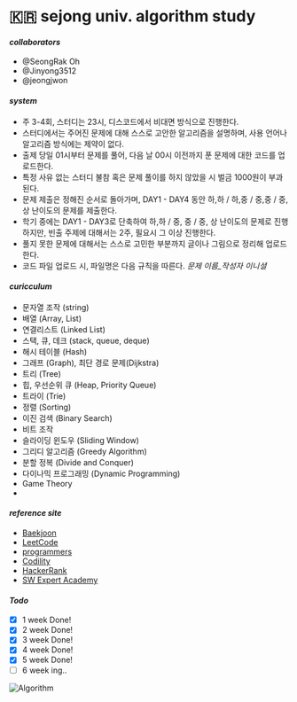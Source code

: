 # __🇰🇷 sejong univ. algorithm study__

#### __*collaborators*__
- @SeongRak Oh 
- @Jinyong3512
- @jeongjwon

#### __*system*__
- 주 3-4회, 스터디는 23시, 디스코드에서 비대면 방식으로 진행한다.  
- 스터디에서는 주어진 문제에 대해 스스로 고안한 알고리즘을 설명하며, 사용 언어나 알고리즘 방식에는 제약이 없다.
- 출제 당일 01시부터 문제를 풀어, 다음 날 00시 이전까지 푼 문제에 대한 코드를 업로드한다.
- 특정 사유 없는 스터디 불참 혹은 문제 풀이를 하지 않았을 시 벌금 1000원이 부과된다.
- 문제 제출은 정해진 순서로 돌아가며, DAY1 - DAY4 동안 하,하 / 하,중 / 중,중 / 중,상 난이도의 문제를 제출한다. 
- 학기 중에는 DAY1 - DAY3로 단축하여 하,하 / 중, 중 / 중, 상 난이도의 문제로 진행하지만, 빈출 주제에 대해서는 2주, 필요시 그 이상 진행한다.
- 풀지 못한 문제에 대해서는 스스로 고민한 부분까지 글이나 그림으로 정리해 업로드한다.
- 코드 파일 업로드 시, 파일명은 다음 규칙을 따른다. *문제 이름_작성자 이니셜*

#### __*curicculum*__
- 문자열 조작 (string)
- 배열 (Array, List)
- 연결리스트 (Linked List)
- 스택, 큐, 데크 (stack, queue, deque)
- 해시 테이블 (Hash)
- 그래프 (Graph), 최단 경로 문제(Dijkstra)
- 트리 (Tree)
- 힙, 우선순위 큐 (Heap, Priority Queue)
- 트라이 (Trie)
- 정렬 (Sorting)
- 이진 검색 (Binary Search)
- 비트 조작
- 슬라이딩 윈도우 (Sliding Window)
- 그리디 알고리즘 (Greedy Algorithm)
- 분할 정복 (Divide and Conquer)
- 다이나믹 프로그래밍 (Dynamic Programming)
- Game Theory
- 
#### __*reference site*__
- [Baekjoon](https://www.acmicpc.net)
- [LeetCode](https://leetcode.com)
- [programmers](https://programmers.co.kr)
- [Codility](https://app.codility.com/programmers/)
- [HackerRank](https://www.hackerrank.com/dashboard)
- [SW Expert Academy](https://swexpertacademy.com/main/main.do)

#### __*Todo*__
- [X] 1 week Done!
- [X] 2 week Done!
- [X] 3 week Done!
- [X] 4 week Done!
- [X] 5 week Done!
- [ ] 6 week ing..

![Algorithm](https://blog.kakaocdn.net/dn/xCxbD/btq3zN4NQ3x/0ZBXlRgaeTqT1hBmPBrOQk/img.png)

